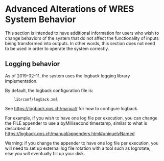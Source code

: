 # Advanced Alterations of WRES System Behavior

This section is intended to have additional information for users who wish to
change behaviors of the system that do not affect the functionality of inputs
being transformed into outputs. In other words, this section does not need to be
used in order to operate the system correctly.

## Logging behavior

As of 2019-02-11, the system uses the logback logging library implementation.

By default, the logback configuration file is:

        lib/conf/logback.xml

See <https://logback.qos.ch/manual/> for how to configure logback.

For example, if you wish to have one log file per execution, you can change the
FILE appender to use a byMillisecond timestamp, similar to what is described at
<https://logback.qos.ch/manual/appenders.html#uniquelyNamed>

Warning: if you change the appender to have one log file per execution, you will
need to set up external log file rotation with a tool such as logrotate, else
you will eventually fill up your disk.
